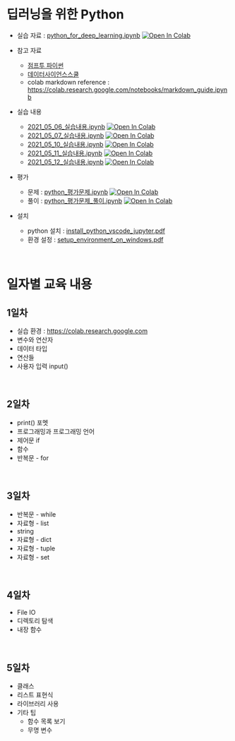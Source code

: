 # 딥러닝을 위한 Python

- 실습 자료 : [python_for_deep_learning.ipynb](python/python_for_deep_learning.ipynb) [![Open In Colab](https://colab.research.google.com/assets/colab-badge.svg)](https://colab.research.google.com/github/dhrim/2022_WISET/blob/main/material/python/python_for_deep_learning.ipynb)
- 참고 자료
  - [점프투 파이썬](https://wikidocs.net/book/1)
  - [데이터사이언스스쿨](https://datascienceschool.net/01%20python/02.00%202장%20파이썬%20기초%20문법.html)
  - colab markdown reference : https://colab.research.google.com/notebooks/markdown_guide.ipynb

- 실습 내용
  - [2021_05_06_실습내용.ipynb](python/practice/2021_05_06_실습내용.ipynb)  [![Open In Colab](https://colab.research.google.com/assets/colab-badge.svg)](https://colab.research.google.com/github/dhrim/2022_WISET/blob/main/material/python/practice/2021_05_06_실습내용.ipynb)
  - [2021_05_07_실습내용.ipynb](python/practice/2021_05_07_실습내용.ipynb)  [![Open In Colab](https://colab.research.google.com/assets/colab-badge.svg)](https://colab.research.google.com/github/dhrim/2022_WISET/blob/main/material/python/practice/2021_05_07_실습내용.ipynb)
  - [2021_05_10_실습내용.ipynb](python/practice/2021_05_10_실습내용.ipynb)  [![Open In Colab](https://colab.research.google.com/assets/colab-badge.svg)](https://colab.research.google.com/github/dhrim/2022_WISET/blob/main/material/python/practice/2021_05_10_실습내용.ipynb)
  - [2021_05_11_실습내용.ipynb](python/practice/2021_05_11_실습내용.ipynb)  [![Open In Colab](https://colab.research.google.com/assets/colab-badge.svg)](https://colab.research.google.com/github/dhrim/2022_WISET/blob/main/material/python/practice/2021_05_11_실습내용.ipynb)
  - [2021_05_12_실습내용.ipynb](python/practice/2021_05_12_실습내용.ipynb)  [![Open In Colab](https://colab.research.google.com/assets/colab-badge.svg)](https://colab.research.google.com/github/dhrim/2022_WISET/blob/main/material/python/practice/2021_05_12_실습내용.ipynb)

- 평가
    - 문제 : [python_평가문제.ipynb](python/practice/python_평가문제.ipynb)  [![Open In Colab](https://colab.research.google.com/assets/colab-badge.svg)](https://colab.research.google.com/github/dhrim/2022_WISET/blob/main/material/python/practice/python_평가문제.ipynb)
    - 풀이 : [python_평가문제_풀이.ipynb](python/practice/python_평가문제_풀이.ipynb)  [![Open In Colab](https://colab.research.google.com/assets/colab-badge.svg)](https://colab.research.google.com/github/dhrim/2022_WISET/blob/main/material/python/practice/python_평가문제_풀이.ipynb)

- 설치
    - python 설치 : [install_python_vscode_jupyter.pdf](install_python_vscode_jupyter.pdf)
    - 환경 설정 : [setup_environment_on_windows.pdf](python/setup_environment_on_windows.pdf)
<br>

# 일자별 교육 내용

## 1일차
- 실습 환경 : https://colab.research.google.com
- 변수와 연산자
- 데이터 타입
- 연산들
- 사용자 입력 input()

<br>

## 2일차
- print() 포멧
- 프로그래밍과 프로그래밍 언어
- 제어문 if
- 함수
- 반복문 - for

<br>

## 3일차
- 반복문 - while
- 자료형 - list
- string
- 자료형 - dict
- 자료형 - tuple
- 자료형 - set

<br>

## 4일차
- File IO
- 디렉토리 탐색
- 내장 함수

<br>

## 5일차
- 클래스
- 리스트 표현식
- 라이브러리 사용
- 기타 팁
  - 함수 목록 보기
  - 무명 변수


